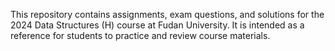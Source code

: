 This repository contains assignments, exam questions, and solutions for the 2024 Data Structures (H) course at Fudan University. It is intended as a reference for students to practice and review course materials.
